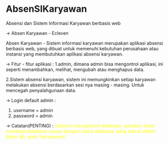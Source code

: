 # AbsenSIKaryawan
Absensi dan Sistem Informasi Karyawan berbasis web


-> Absen Karyawan - Ecleven

Absen Karyawan - Sistem informasi karyawan merupakan aplikasi absensi berbasis web, yang dibuat untuk memenuhi kebutuhan perusahaan atau instansi yang membutuhkan aplikasi absensi karyawan.

-> Fitur - fitur aplikasi : 
1.admin, dimana admin bisa mengontrol aplikasi, ini seperti menambahkan, melihat, mengubah atau menghapus data.

2.Sistem absensi karyawan, sistem ini memungkinkan setiap karyawan melakukan absensi berdasarkan sesi nya masing - masing.  Untuk mencegah penyalahgunaan data.

-> Login default admin : 
  1. username = admin
  2. password = admin
  
-> Catatan(PENTING) :
    <i style="color: yellow;">Sebelum mengimport database, pastikan anda membuat database sesuai dengan nama database yang ada di dalam folder db, yaitu 'karyawansi'</i>

